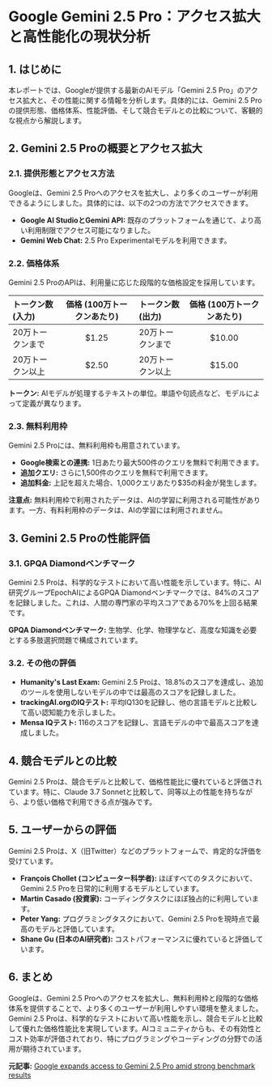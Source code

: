 # Google Gemini 2.5 Pro：アクセス拡大と高性能化の現状分析

## 1. はじめに

本レポートでは、Googleが提供する最新のAIモデル「Gemini 2.5 Pro」のアクセス拡大と、その性能に関する情報を分析します。具体的には、Gemini 2.5 Proの提供形態、価格体系、性能評価、そして競合モデルとの比較について、客観的な視点から解説します。

## 2. Gemini 2.5 Proの概要とアクセス拡大

### 2.1. 提供形態とアクセス方法

Googleは、Gemini 2.5 Proへのアクセスを拡大し、より多くのユーザーが利用できるようにしました。具体的には、以下の2つの方法でアクセスできます。

* **Google AI StudioとGemini API:** 既存のプラットフォームを通じて、より高い利用制限でアクセス可能になりました。
* **Gemini Web Chat:** 2.5 Pro Experimentalモデルを利用できます。

### 2.2. 価格体系

Gemini 2.5 ProのAPIは、利用量に応じた段階的な価格設定を採用しています。

| トークン数 (入力) | 価格 (100万トークンあたり) | トークン数 (出力) | 価格 (100万トークンあたり) |
| :---------------- | :-----------------------: | :---------------- | :-----------------------: |
| 20万トークンまで | $1.25 | 20万トークンまで | $10.00 |
| 20万トークン以上 | $2.50 | 20万トークン以上 | $15.00 |

**トークン:** AIモデルが処理するテキストの単位。単語や句読点など、モデルによって定義が異なります。

### 2.3. 無料利用枠

Gemini 2.5 Proには、無料利用枠も用意されています。

* **Google検索との連携:** 1日あたり最大500件のクエリを無料で利用できます。
* **追加クエリ:** さらに1,500件のクエリを無料で利用できます。
* **追加料金:** 上記を超えた場合、1,000クエリあたり$35の料金が発生します。

**注意点:** 無料利用枠で利用されたデータは、AIの学習に利用される可能性があります。一方、有料利用枠のデータは、AIの学習には利用されません。

## 3. Gemini 2.5 Proの性能評価

### 3.1. GPQA Diamondベンチマーク

Gemini 2.5 Proは、科学的なテストにおいて高い性能を示しています。特に、AI研究グループEpochAIによるGPQA Diamondベンチマークでは、84%のスコアを記録しました。これは、人間の専門家の平均スコアである70%を上回る結果です。

**GPQA Diamondベンチマーク:** 生物学、化学、物理学など、高度な知識を必要とする多肢選択問題で構成されています。

### 3.2. その他の評価

* **Humanity's Last Exam:** Gemini 2.5 Proは、18.8%のスコアを達成し、追加のツールを使用しないモデルの中では最高のスコアを記録しました。
* **trackingAI.orgのIQテスト:** 平均IQ130を記録し、他の言語モデルと比較して高い認知能力を示しました。
* **Mensa IQテスト:** 116のスコアを記録し、言語モデルの中で最高スコアを達成しました。

## 4. 競合モデルとの比較

Gemini 2.5 Proは、競合モデルと比較して、価格性能比に優れていると評価されています。特に、Claude 3.7 Sonnetと比較して、同等以上の性能を持ちながら、より低い価格で利用できる点が強みです。

## 5. ユーザーからの評価

Gemini 2.5 Proは、X（旧Twitter）などのプラットフォームで、肯定的な評価を受けています。

* **François Chollet (コンピューター科学者):** ほぼすべてのタスクにおいて、Gemini 2.5 Proを日常的に利用するモデルとしています。
* **Martin Casado (投資家):** コーディングタスクにほぼ独占的に利用しています。
* **Peter Yang:** プログラミングタスクにおいて、Gemini 2.5 Proを現時点で最高のモデルと評価しています。
* **Shane Gu (日本のAI研究者):** コストパフォーマンスに優れていると評価しています。

## 6. まとめ

Googleは、Gemini 2.5 Proへのアクセスを拡大し、無料利用枠と段階的な価格体系を提供することで、より多くのユーザーが利用しやすい環境を整えました。Gemini 2.5 Proは、科学的なテストにおいて高い性能を示し、競合モデルと比較して優れた価格性能比を実現しています。AIコミュニティからも、その有効性とコスト効率が評価されており、特にプログラミングやコーディングの分野での活用が期待されています。


**元記事:** [Google expands access to Gemini 2.5 Pro amid strong benchmark results](https://the-decoder.com/google-expands-access-to-gemini-2-5-pro-amid-strong-benchmark-results/)